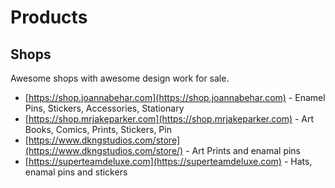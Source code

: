# Products

## Shops

Awesome shops with awesome design work for sale.

* [https://shop.joannabehar.com](https://shop.joannabehar.com) - Enamel Pins, Stickers, Accessories, Stationary
* [https://shop.mrjakeparker.com](https://shop.mrjakeparker.com) - Art Books, Comics, Prints, Stickers, Pin
* [https://www.dkngstudios.com/store](https://www.dkngstudios.com/store/) - Art Prints and enamal pins
* [https://superteamdeluxe.com](https://superteamdeluxe.com) - Hats, enamal pins and stickers

